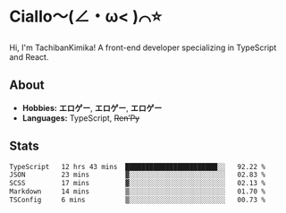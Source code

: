 # Ciallo～(∠・ω< )⌒⭐️

Hi, I'm TachibanKimika! A front-end developer specializing in TypeScript and React.

## About
- **Hobbies:** **エロゲー**, **エロゲー**, **エロゲー**
- **Languages:** TypeScript, ~~Ren’Py~~

## Stats
<!--START_SECTION:waka-->

```txt
TypeScript   12 hrs 43 mins  ███████████████████████░░   92.22 %
JSON         23 mins         ▓░░░░░░░░░░░░░░░░░░░░░░░░   02.83 %
SCSS         17 mins         ▓░░░░░░░░░░░░░░░░░░░░░░░░   02.13 %
Markdown     14 mins         ▒░░░░░░░░░░░░░░░░░░░░░░░░   01.70 %
TSConfig     6 mins          ▒░░░░░░░░░░░░░░░░░░░░░░░░   00.73 %
```

<!--END_SECTION:waka-->

<!-- ![Metrics](https://metrics.lecoq.io/TachibanaKimika?template=classic&base.activity=0&base.community=0&base.repositories=0&languages=1&isocalendar=1&isocalendar.duration=half-year&languages.limit=8&languages.sections=most-used&languages.colors=github&languages.threshold=0%25&languages.indepth=false&languages.recent.load=300&languages.recent.days=14&config.timezone=Asia%2FShanghai)
 -->
